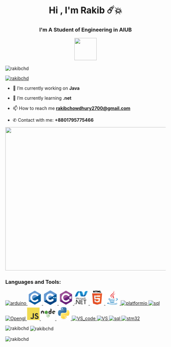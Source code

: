 
<h1 align="center">Hi , I'm Rakib ☄️💥</h1>
<h3 align="center">I'm A Student of Engineering in AIUB</h3>


<p align="center"> <a href="https://www.aiub.edu" target="_blank" rel="noreferrer"> <img src="https://upload.wikimedia.org/wikipedia/en/thumb/8/8c/American_International_University-Bangladesh_Monogram.svg/800px-American_International_University-Bangladesh_Monogram.svg.png" width="70" height="70" /> </a> </p>

<p align="left"> <img src="https://komarev.com/ghpvc/?username=rakibchd&label=Profile%20views&color=0e75b6&style=flat" alt="rakibchd" /> </p>

<p align="left"> <a href="https://github.com//?username=rakibchd/github-profile-trophy"><img src="https://github-profile-trophy.vercel.app/?username=rakibchd&theme=nord" alt="rakibchd" /></a> </p>

- 🔭 I’m currently working on **Java**

- 🌱 I’m currently learning **.net**

- 📫 How to reach me **rakibchowdhury2700@gmail.com**
- ✆  Contact with me: **+8801795775466**

<p align="left"> <img src="https://news.yale.edu/sites/default/files/styles/featured_media/public/ynews-student-chatgpt.jpg?itok=ko-lVivK&c=a75e254fe1da31f2732f6b0d7bce1413" width="900" height="450" /></p>
<h3 align="left">Languages and Tools:</h3>
<p align="left">
  <a href="https://www.arduino.cc/" target="_blank" rel="noreferrer"> <img src="https://cdn.worldvectorlogo.com/logos/arduino-1.svg" alt="arduino" width="45" height="45"/> </a>
  <a href="https://www.cprogramming.com/" target="_blank" rel="noreferrer"> <img src="https://raw.githubusercontent.com/devicons/devicon/master/icons/c/c-original.svg" alt="c" width="45" height="45"/> </a>
  <a href="https://www.w3schools.com/cpp/" target="_blank" rel="noreferrer"> <img src="https://raw.githubusercontent.com/devicons/devicon/master/icons/cplusplus/cplusplus-original.svg" alt="cplusplus" width="45" height="45"/> </a> 
  <a href="https://www.w3schools.com/cs/" target="_blank" rel="noreferrer"> <img src="https://raw.githubusercontent.com/devicons/devicon/master/icons/csharp/csharp-original.svg" alt="csharp" width="45" height="45"/> </a> 
  <a href="https://dotnet.microsoft.com/" target="_blank" rel="noreferrer"> <img src="https://raw.githubusercontent.com/devicons/devicon/master/icons/dot-net/dot-net-original-wordmark.svg" alt="dotnet" width="45" height="45"/> </a>
  <a href="https://www.w3.org/html/" target="_blank" rel="noreferrer"> <img src="https://raw.githubusercontent.com/devicons/devicon/master/icons/html5/html5-original-wordmark.svg" alt="html" width="45" height="45"/> </a>
  <a href="https://www.java.com" target="_blank" rel="noreferrer"> <img src="https://raw.githubusercontent.com/devicons/devicon/master/icons/java/java-original.svg" alt="java" width="45" height="45"/> </a>
  <a href="https://platformio.org/" target="_blank" rel="noreferrer"> <img src="https://static-00.iconduck.com/assets.00/platformio-icon-425x512-4opza9ui.png" alt="platformio" width="45" height="45"/> </a>
  <a href="https://www.w3schools.com/sql/" target="_blank" rel="noreferrer"> <img src="https://www.svgrepo.com/show/331760/sql-database-generic.svg" alt="sql" width="45" height="45"/> </a>
    <a href="https://www.opengl.org/" target="_blank" rel="noreferrer"> <img src="https://i0.wp.com/accidentalastro.com/wp-content/uploads/2023/04/OpenGLVulkan.jpg?w=500&ssl=1" alt="Opengl" width="45" height="45"/> </a>
  <a href="https://developer.mozilla.org/en-US/docs/Web/JavaScript" target="_blank" rel="noreferrer"> <img src="https://raw.githubusercontent.com/devicons/devicon/master/icons/javascript/javascript-original.svg" alt="javascript" width="40" height="40"/> </a>
  <a href="https://nodejs.org" target="_blank" rel="noreferrer"> <img src="https://raw.githubusercontent.com/devicons/devicon/master/icons/nodejs/nodejs-original-wordmark.svg" alt="nodejs" width="45" height="45"/> </a>
  <a href="https://www.python.org" target="_blank" rel="noreferrer"> <img src="https://raw.githubusercontent.com/devicons/devicon/master/icons/python/python-original.svg" alt="python" width="45" height="45"/> </a>
    <a href="https://visualstudio.microsoft.com/#vscode-section" target="_blank" rel="noreferrer"> <img src="https://iconape.com/wp-content/files/ie/112455/svg/visual-studio-code-1.svg" alt="VS_code" width="45" height="45"/> </a>
   <a href="https://visualstudio.microsoft.com/#vs-section" target="_blank" rel="noreferrer"> <img src="https://upload.wikimedia.org/wikipedia/commons/thumb/5/59/Visual_Studio_Icon_2019.svg/2060px-Visual_Studio_Icon_2019.svg.png" alt="VS" width="45" height="45"/> </a>
  <a href="https://www.microsoft.com/en-us/sql-server/sql-server-downloads" target="_blank" rel="noreferrer"> <img src="https://pbs.twimg.com/profile_images/1197542581196009472/MnSiG4QY_400x400.jpg" alt="sql" width="45" height="45"/> </a>
    <a href="https://www.st.com/en/development-tools/stm32cubeide.html" target="_blank" rel="noreferrer"> <img src="https://www.disk91.com/wp-content/uploads/2020/06/stm32-cube-ide.png" alt="stm32" width="45" height="45"/> </a>
  
</p>

<p><img align="left" src="https://github-readme-stats.vercel.app/api/top-langs?username=rakibchd&show_icons=true&bg_color=e4e2e2&locale=en&layout=compact" alt="rakibchd" /></p>

<p>&nbsp;<img align="center" src="https://github-readme-stats.vercel.app/api?username=rakibchd&show_icons=true&bg_color=e4e2e2&locale=en" alt="rakibchd" /></p>

<p><img align="center" src="https://github-readme-streak-stats.herokuapp.com/?user=rakibchd&theme=prussian" alt="rakibchd" /></p>
